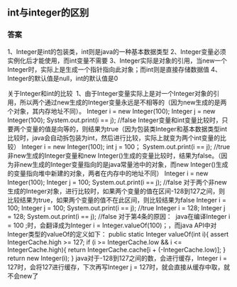 
## int与integer的区别

### 答案

 1、Integer是int的包装类，int则是java的一种基本数据类型 
 2、Integer变量必须实例化后才能使用，而int变量不需要 
 3、Integer实际是对象的引用，当new一个Integer时，实际上是生成一个指针指向此对象；而int则是直接存储数据值 
 4、Integer的默认值是null，int的默认值是0
	
	
 关于Integer和int的比较 
	1、由于Integer变量实际上是对一个Integer对象的引用，所以两个通过new生成的Integer变量永远是不相等的（因为new生成的是两个对象，其内存地址不同）。
	Integer i = new Integer(100);
	Integer j = new Integer(100);
	System.out.print(i == j); //false
	Integer变量和int变量比较时，只要两个变量的值是向等的，则结果为true（因为包装类Integer和基本数据类型int比较时，java会自动拆包装为int，然后进行比较，实际上就变为两个int变量的比较）
	Integer i = new Integer(100);
	int j = 100；
	System.out.print(i == j); //true
	非new生成的Integer变量和new Integer()生成的变量比较时，结果为false。（因为非new生成的Integer变量指向的是java常量池中的对象，而new Integer()生成的变量指向堆中新建的对象，两者在内存中的地址不同）
	Integer i = new Integer(100);
	Integer j = 100;
	System.out.print(i == j); //false
	对于两个非new生成的Integer对象，进行比较时，如果两个变量的值在区间-128到127之间，则比较结果为true，如果两个变量的值不在此区间，则比较结果为false
	Integer i = 100;
	Integer j = 100;
	System.out.print(i == j); //true
	Integer i = 128;
	Integer j = 128;
	System.out.print(i == j); //false
	对于第4条的原因： 
	java在编译Integer i = 100 ;时，会翻译成为Integer i = Integer.valueOf(100)；，而java API中对Integer类型的valueOf的定义如下：
	public static Integer valueOf(int i){
	assert IntegerCache.high >= 127;
	if (i >= IntegerCache.low && i <= IntegerCache.high){
	return IntegerCache.cache[i + (-IntegerCache.low)];
	}
	return new Integer(i);
	}
	java对于-128到127之间的数，会进行缓存，Integer i = 127时，会将127进行缓存，下次再写Integer j = 127时，就会直接从缓存中取，就不会new了